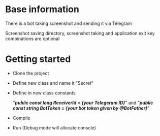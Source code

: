 # Base information

There is a bot taking screenshot and sending it via Telegram

Screenshot saving directory, screenshot taking and application exit key combinations are optional

# Getting started

+ Clone the project
+ Define new class and name it "Secret"
+ Define in new class constants 

    "***public const long ReceiverId = {your Telegeram ID}***" 
    and 
    "***public const string BotToken = {your bot token given by @BotFather}***"
    
+ Compile
+ Run (Debug mode will allocate console)